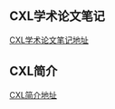 ## CXL学术论文笔记
[CXL学术论文笔记地址](https://icarussong.github.io/cxl-papers/articles/md-docs/README/)

## CXL简介
[CXL简介地址](https://cxl-introduction-89a983.gitlab.io)
